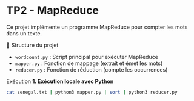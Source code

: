 # TP2 - MapReduce 

Ce projet implémente un programme MapReduce pour compter les mots dans un texte.

📂 Structure du projet
- `wordcount.py` : Script principal pour exécuter MapReduce
- `mapper.py` : Fonction de mappage (extrait et émet les mots)
- `reducer.py` : Fonction de réduction (compte les occurrences)

 Exécution
**1. Exécution locale avec Python**
```bash
cat senegal.txt | python3 mapper.py | sort | python3 reducer.py




